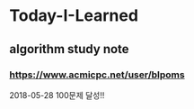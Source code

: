 # Today-I-Learned
## algorithm study note
### https://www.acmicpc.net/user/blpoms

2018-05-28 100문제 달성!!
